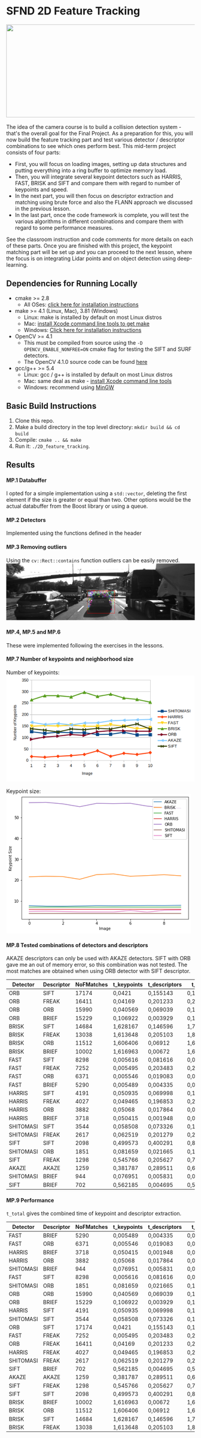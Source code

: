 # SFND 2D Feature Tracking

<img src="images/keypoints.png" width="820" height="248" />

The idea of the camera course is to build a collision detection system - that's the overall goal for the Final Project. As a preparation for this, you will now build the feature tracking part and test various detector / descriptor combinations to see which ones perform best. This mid-term project consists of four parts:

* First, you will focus on loading images, setting up data structures and putting everything into a ring buffer to optimize memory load. 
* Then, you will integrate several keypoint detectors such as HARRIS, FAST, BRISK and SIFT and compare them with regard to number of keypoints and speed. 
* In the next part, you will then focus on descriptor extraction and matching using brute force and also the FLANN approach we discussed in the previous lesson. 
* In the last part, once the code framework is complete, you will test the various algorithms in different combinations and compare them with regard to some performance measures. 

See the classroom instruction and code comments for more details on each of these parts. Once you are finished with this project, the keypoint matching part will be set up and you can proceed to the next lesson, where the focus is on integrating Lidar points and on object detection using deep-learning. 

## Dependencies for Running Locally
* cmake >= 2.8
  * All OSes: [click here for installation instructions](https://cmake.org/install/)
* make >= 4.1 (Linux, Mac), 3.81 (Windows)
  * Linux: make is installed by default on most Linux distros
  * Mac: [install Xcode command line tools to get make](https://developer.apple.com/xcode/features/)
  * Windows: [Click here for installation instructions](http://gnuwin32.sourceforge.net/packages/make.htm)
* OpenCV >= 4.1
  * This must be compiled from source using the `-D OPENCV_ENABLE_NONFREE=ON` cmake flag for testing the SIFT and SURF detectors.
  * The OpenCV 4.1.0 source code can be found [here](https://github.com/opencv/opencv/tree/4.1.0)
* gcc/g++ >= 5.4
  * Linux: gcc / g++ is installed by default on most Linux distros
  * Mac: same deal as make - [install Xcode command line tools](https://developer.apple.com/xcode/features/)
  * Windows: recommend using [MinGW](http://www.mingw.org/)

## Basic Build Instructions

1. Clone this repo.
2. Make a build directory in the top level directory: `mkdir build && cd build`
3. Compile: `cmake .. && make`
4. Run it: `./2D_feature_tracking`.

## Results
#### MP.1 Databuffer
I opted for a simple implementation using a `std::vector`, deleting the first element if the size is greater or equal than two. Other options would be the actual databuffer from the Boost library or using a queue.

#### MP.2 Detectors
Implemented using the functions defined in the header

#### MP.3 Removing outliers
Using the `cv::Rect::contains` function outliers can be easily removed.
<img src="images/rect_filter.png" />

#### MP.4, MP.5 and MP.6
These were implemented following the exercises in the lessons.


#### MP.7 Number of keypoints and neighborhood size
Number of keypoints:
<img src="images/number_of_keypoints.png" />

Keypoint size:
<img src="images/size_of_keypoints.png" />

#### MP.8 Tested combinations of detectors and descriptors
AKAZE descriptors can only be used with AKAZE detectors. SIFT with ORB gave me an out of memory error, so this combination was not tested.
The most matches are obtained when using ORB detector with SIFT descriptor. 

| Detector  | Descriptor | NoFMatches | t_keypoints | t_descriptors | t_total  |
|-----------|------------|------------|-------------|---------------|----------|
| ORB       | SIFT       | 17174      | 0,0421      | 0,155143      | 0,197243 |
| ORB       | FREAK      | 16411      | 0,04169     | 0,201233      | 0,242923 |
| ORB       | ORB        | 15990      | 0,040569    | 0,069039      | 0,109607 |
| ORB       | BRIEF      | 15229      | 0,106922    | 0,003929      | 0,11085  |
| BRISK     | SIFT       | 14684      | 1,628167    | 0,146596      | 1,774763 |
| BRISK     | FREAK      | 13038      | 1,613648    | 0,205103      | 1,818751 |
| BRISK     | ORB        | 11512      | 1,606406    | 0,06912       | 1,675526 |
| BRISK     | BRIEF      | 10002      | 1,616963    | 0,00672       | 1,623684 |
| FAST      | SIFT       | 8298       | 0,005616    | 0,081616      | 0,087232 |
| FAST      | FREAK      | 7252       | 0,005495    | 0,203483      | 0,208978 |
| FAST      | ORB        | 6371       | 0,005546    | 0,019083      | 0,02463  |
| FAST      | BRIEF      | 5290       | 0,005489    | 0,004335      | 0,009824 |
| HARRIS    | SIFT       | 4191       | 0,050935    | 0,069998      | 0,120933 |
| HARRIS    | FREAK      | 4027       | 0,049465    | 0,196853      | 0,246318 |
| HARRIS    | ORB        | 3882       | 0,05068     | 0,017864      | 0,068544 |
| HARRIS    | BRIEF      | 3718       | 0,050415    | 0,001948      | 0,052363 |
| SHITOMASI | SIFT       | 3544       | 0,058508    | 0,073326      | 0,131834 |
| SHITOMASI | FREAK      | 2617       | 0,062519    | 0,201279      | 0,263798 |
| SIFT      | SIFT       | 2098       | 0,499573    | 0,400291      | 0,899864 |
| SHITOMASI | ORB        | 1851       | 0,081659    | 0,021665      | 0,103324 |
| SIFT      | FREAK      | 1298       | 0,545766    | 0,205627      | 0,751392 |
| AKAZE     | AKAZE      | 1259       | 0,381787    | 0,289511      | 0,671298 |
| SHITOMASI | BRIEF      | 944        | 0,076951    | 0,005831      | 0,082782 |
| SIFT      | BRIEF      | 702        | 0,562185    | 0,004695      | 0,56688  |


#### MP.9 Performance

`t_total` gives the combined time of keypoint and descriptor extraction.

| Detector  | Descriptor | NoFMatches | t_keypoints | t_descriptors | t_total  |
|-----------|------------|------------|-------------|---------------|----------|
| FAST      | BRIEF      | 5290       | 0,005489    | 0,004335      | 0,009824 |
| FAST      | ORB        | 6371       | 0,005546    | 0,019083      | 0,02463  |
| HARRIS    | BRIEF      | 3718       | 0,050415    | 0,001948      | 0,052363 |
| HARRIS    | ORB        | 3882       | 0,05068     | 0,017864      | 0,068544 |
| SHITOMASI | BRIEF      | 944        | 0,076951    | 0,005831      | 0,082782 |
| FAST      | SIFT       | 8298       | 0,005616    | 0,081616      | 0,087232 |
| SHITOMASI | ORB        | 1851       | 0,081659    | 0,021665      | 0,103324 |
| ORB       | ORB        | 15990      | 0,040569    | 0,069039      | 0,109607 |
| ORB       | BRIEF      | 15229      | 0,106922    | 0,003929      | 0,11085  |
| HARRIS    | SIFT       | 4191       | 0,050935    | 0,069998      | 0,120933 |
| SHITOMASI | SIFT       | 3544       | 0,058508    | 0,073326      | 0,131834 |
| ORB       | SIFT       | 17174      | 0,0421      | 0,155143      | 0,197243 |
| FAST      | FREAK      | 7252       | 0,005495    | 0,203483      | 0,208978 |
| ORB       | FREAK      | 16411      | 0,04169     | 0,201233      | 0,242923 |
| HARRIS    | FREAK      | 4027       | 0,049465    | 0,196853      | 0,246318 |
| SHITOMASI | FREAK      | 2617       | 0,062519    | 0,201279      | 0,263798 |
| SIFT      | BRIEF      | 702        | 0,562185    | 0,004695      | 0,56688  |
| AKAZE     | AKAZE      | 1259       | 0,381787    | 0,289511      | 0,671298 |
| SIFT      | FREAK      | 1298       | 0,545766    | 0,205627      | 0,751392 |
| SIFT      | SIFT       | 2098       | 0,499573    | 0,400291      | 0,899864 |
| BRISK     | BRIEF      | 10002      | 1,616963    | 0,00672       | 1,623684 |
| BRISK     | ORB        | 11512      | 1,606406    | 0,06912       | 1,675526 |
| BRISK     | SIFT       | 14684      | 1,628167    | 0,146596      | 1,774763 |
| BRISK     | FREAK      | 13038      | 1,613648    | 0,205103      | 1,818751 |
